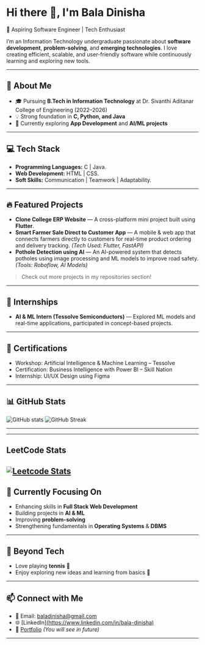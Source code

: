 # Hi there 👋, I'm Bala Dinisha

🚀 Aspiring Software Engineer | Tech Enthusiast

I’m an Information Technology undergraduate passionate about **software development**, **problem-solving**, and **emerging technologies**. I love creating efficient, scalable, and user-friendly software while continuously learning and exploring new tools.

---

## 💫 About Me

* 🎓 Pursuing **B.Tech in Information Technology** at Dr. Sivanthi Aditanar College of Engineering (2022–2026)
* 💡 Strong foundation in **C, Python, and Java**
* 🌱 Currently exploring **App Development** and **AI/ML projects**

---

## 💻 Tech Stack

* **Programming Languages:** C | Java.
* **Web Development:** HTML | CSS.
* **Soft Skills:** Communication | Teamwork | Adaptability.

---

## 🔥 Featured Projects

* **Clone College ERP Website** — A cross-platform mini project built using **Flutter**.
* **Smart Farmer Sale Direct to Customer App** — A mobile & web app that connects farmers directly to customers for real-time product ordering and delivery tracking. *(Tech Used: Flutter, FastAPI)*
* **Pothole Detection using AI** — An AI-powered system that detects potholes using image processing and ML models to improve road safety. *(Tools: Roboflow, AI Models)*

> Check out more projects in my repositories section!

---

## 🧠 Internships
* **AI & ML Intern (Tessolve Semiconductors)** — Explored ML models and real-time applications, participated in concept-based projects.

---

## 📜 Certifications

* Workshop: Artificial Intelligence & Machine Learning – Tessolve
* Certification: Business Intelligence with Power BI – Skill Nation
* Internship: UI/UX Design using Figma

---

## 📊 GitHub Stats
![GitHub stats](https://github-readme-stats.vercel.app/api?username=BALA-DINISHA&show_icons=true&theme=radical)
![GitHub Streak](https://github-readme-streak-stats.herokuapp.com/?user=BALA-DINISHA&theme=radical)

---
---
## LeetCode Stats
[![Leetcode Stats](https://leetcard.jacoblin.cool/baladinisha?ext=contest&theme=dark)](https://leetcode.com/baladinisha)
---

## 🌱 Currently Focusing On

* Enhancing skills in **Full Stack Web Development**
* Building projects in **AI & ML**
* Improving **problem-solving** 
* Strengthening fundamentals in **Operating Systems** & **DBMS**

---

## 🎨 Beyond Tech

* Love playing **tennis** 🎾
* Enjoy exploring new ideas and learning from basics 🌱

---

## 📫 Connect with Me
* 📧 Email: [baladinisha@gmail.com](mailto:baladinisha@gmail.com)
* 🌐 [LinkedIn][(https://www.linkedin.com/in/bala-dinisha)](https://www.linkedin.com/public-profile/settings?trk=d_flagship3_profile_self_view_public_profile)
* 💼 [Portfolio](https://your-portfolio.example) *(You will see in future)*

---


